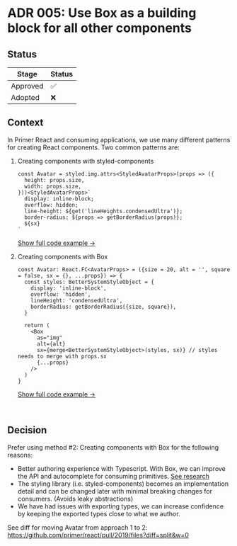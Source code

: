 # ADR 005: Use Box as a building block for all other components

## Status

| Stage    | Status |
| -------- | ------ |
| Approved | ✅     |
| Adopted  | ❌     |

## Context

In Primer React and consuming applications, we use many different patterns for creating React components. Two common patterns are:

1. Creating components with styled-components

   ```tsx
   const Avatar = styled.img.attrs<StyledAvatarProps>(props => ({
     height: props.size,
     width: props.size,
   }))<StyledAvatarProps>`
     display: inline-block;
     overflow: hidden;
     line-height: ${get('lineHeights.condensedUltra')};
     border-radius: ${props => getBorderRadius(props)};
     ${sx}
   `
   ```

   [Show full code example →](https://github.com/primer/react/pull/2019/files?diff=split&w=0)

2. Creating components with Box

   ```tsx
   const Avatar: React.FC<AvatarProps> = ({size = 20, alt = '', square = false, sx = {}, ...props}) => {
     const styles: BetterSystemStyleObject = {
       display: 'inline-block',
       overflow: 'hidden',
       lineHeight: 'condensedUltra',
       borderRadius: getBorderRadius({size, square}),
     }

     return (
       <Box
         as="img"
         alt={alt}
         sx={merge<BetterSystemStyleObject>(styles, sx)} // styles needs to merge with props.sx
         {...props}
       />
     )
   }
   ```

   [Show full code example →](https://github.com/primer/react/pull/2019/files?diff=split&w=0)

&nbsp;

## Decision

Prefer using method #2: Creating components with Box for the following reasons:

- Better authoring experience with Typescript. With Box, we can improve the API and autocomplete for consuming primitives. [See research](https://github.com/github/primer/discussions/755#discussioncomment-2318144)
- The styling library (i.e. styled-components) becomes an implementation detail and can be changed later with minimal breaking changes for consumers. (Avoids leaky abstractions)
- We have had issues with exporting types, we can increase confidence by keeping the exported types close to what we author.

See diff for moving Avatar from approach 1 to 2: https://github.com/primer/react/pull/2019/files?diff=split&w=0
